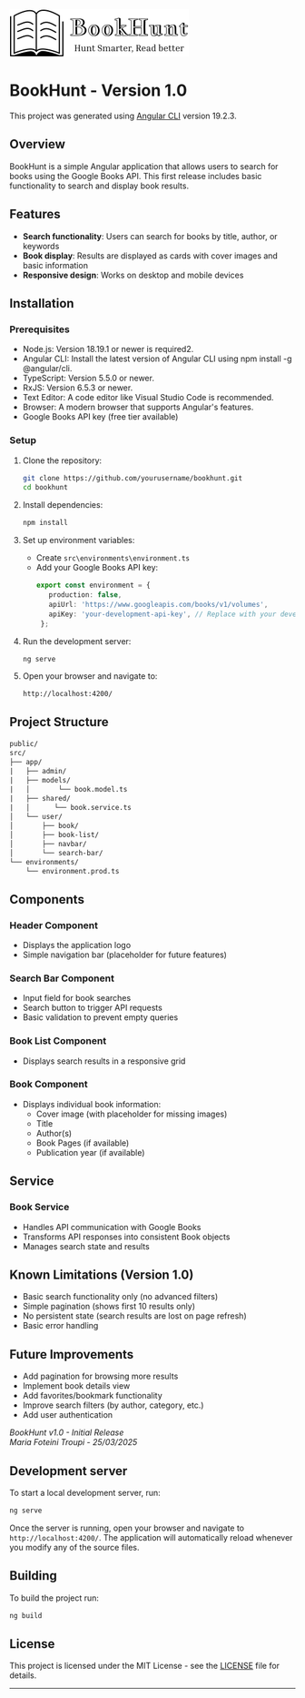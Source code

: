 
![BookHunt Logo](/public/logo.svg)  
# BookHunt - Version 1.0 

This project was generated using [Angular CLI](https://github.com/angular/angular-cli) version 19.2.3.

## Overview
BookHunt is a simple Angular application that allows users to search for books using the Google Books API. This first release includes basic functionality to search and display book results.

## Features
- **Search functionality**: Users can search for books by title, author, or keywords
- **Book display**: Results are displayed as cards with cover images and basic information
- **Responsive design**: Works on desktop and mobile devices

## Installation

### Prerequisites
- Node.js: Version 18.19.1 or newer is required2.
- Angular CLI: Install the latest version of Angular CLI using npm install -g @angular/cli.
- TypeScript: Version 5.5.0 or newer.
- RxJS: Version 6.5.3 or newer.
- Text Editor: A code editor like Visual Studio Code is recommended.
- Browser: A modern browser that supports Angular's features.
- Google Books API key (free tier available)
  
### Setup
1. Clone the repository:
   ```bash
   git clone https://github.com/yourusername/bookhunt.git
   cd bookhunt
   ```

2. Install dependencies:
   ```bash
   npm install
   ```

3. Set up environment variables:
   - Create `src\environments\environment.ts`
   - Add your Google Books API key:
     ```typescript
     export const environment = {
        production: false,
        apiUrl: 'https://www.googleapis.com/books/v1/volumes',
        apiKey: 'your-development-api-key', // Replace with your develomenent API key
      };
     ```

4. Run the development server:
   ```bash
   ng serve
   ```

5. Open your browser and navigate to:
   ```
   http://localhost:4200/
   ```

## Project Structure
```
public/
src/
├── app/
|   ├── admin/
|   ├── models/
|   │       └── book.model.ts
|   ├── shared/
|   │      └── book.service.ts
│   └── user/
│       ├── book/
│       ├── book-list/
│       ├── navbar/
│       └── search-bar/
└── environments/
    └── environment.prod.ts
```

## Components

### Header Component
- Displays the application logo
- Simple navigation bar (placeholder for future features)

### Search Bar Component
- Input field for book searches
- Search button to trigger API requests
- Basic validation to prevent empty queries

### Book List Component
- Displays search results in a responsive grid

### Book Component
- Displays individual book information:
  - Cover image (with placeholder for missing images)
  - Title
  - Author(s)
  - Book Pages (if available)
  - Publication year (if available)

## Service

### Book Service
- Handles API communication with Google Books
- Transforms API responses into consistent Book objects
- Manages search state and results

## Known Limitations (Version 1.0)
- Basic search functionality only (no advanced filters)
- Simple pagination (shows first 10 results only)
- No persistent state (search results are lost on page refresh)
- Basic error handling

## Future Improvements
- Add pagination for browsing more results
- Implement book details view
- Add favorites/bookmark functionality
- Improve search filters (by author, category, etc.)
- Add user authentication

*BookHunt v1.0 - Initial Release*  
*Maria Foteini Troupi - 25/03/2025*

## Development server

To start a local development server, run:

```bash
ng serve
```

Once the server is running, open your browser and navigate to `http://localhost:4200/`. The application will automatically reload whenever you modify any of the source files.


## Building

To build the project run:

```bash
ng build
```

## License
This project is licensed under the MIT License - see the [LICENSE](LICENSE) file for details.

---
